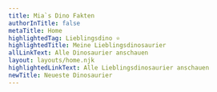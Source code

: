 ```yaml
---
title: Mia`s Dino Fakten
authorInTitle: false
metaTitle: Home
highlightedTag: Lieblingsdino ⭐
highlightedTitle: Meine Lieblingsdinosaurier
allLinkText: Alle Dinosaurier anschauen
layout: layouts/home.njk
highlightedLinkText: Alle Lieblingsdinosaurier anschauen
newTitle: Neueste Dinosaurier
---
```

